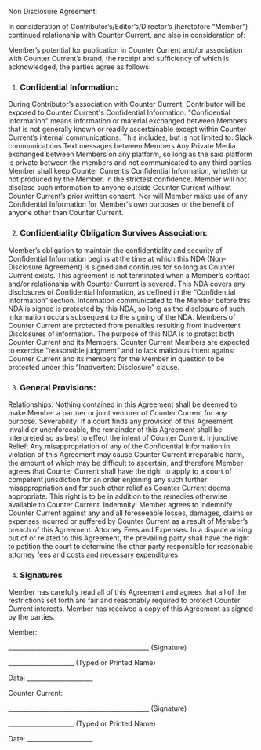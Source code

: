 Non Disclosure Agreement: 
 
In consideration of Contributor’s/Editor’s/Director’s (heretofore “Member”) continued relationship with Counter Current, and also in consideration of:
 
Member’s potential for publication in Counter Current and/or association with Counter Current’s brand, the receipt and sufficiency of which is acknowledged, the parties agree as follows:
1) ### Confidential Information:
During Contributor’s association with Counter Current, Contributor will be exposed to Counter Current's Confidential Information. "Confidential Information" means information or material exchanged between Members that is not generally known or readily ascertainable except within Counter Current’s internal communications. This includes, but is not limited to:
Slack communications
Text messages between Members 
Any Private Media exchanged between Members on any platform, so long as the said platform is private between the members and not communicated to any third parties
Member shall keep Counter Current’s Confidential Information, whether or not produced by the Member, in the strictest confidence. Member will not disclose such information to anyone outside Counter Current without Counter Current’s prior written consent. Nor will Member make use of any Confidential Information for Member's own purposes or the benefit of anyone other than Counter Current.

2) ### Confidentiality Obligation Survives Association:
Member’s obligation to maintain the confidentiality and security of Confidential Information begins at the time at which this NDA (Non-Disclosure Agreement) is signed and continues for so long as Counter Current exists. This agreement is not terminated when a Member’s contact and/or relationship with Counter Current is severed. 
This NDA covers any disclosures of Confidential Information, as defined in the “Confidential Information” section. Information communicated to the Member before this NDA is signed is protected by this NDA, so long as the disclosure of such information occurs subsequent to the signing of the NDA. 
Members of Counter Current are protected from penalties resulting from Inadvertent Disclosures of information. The purpose of this NDA is to protect both Counter Current and its Members. Counter Current Members are expected to exercise “reasonable judgment” and to lack malicious intent against Counter Current and its members for the Member in question to be protected under this “Inadvertent Disclosure” clause.

3) ### General Provisions:
Relationships: Nothing contained in this Agreement shall be deemed to make Member a partner or joint venturer of Counter Current for any purpose.
Severability: If a court finds any provision of this Agreement invalid or unenforceable, the remainder of this Agreement shall be interpreted so as best to effect the intent of Counter Current. 
Injunctive Relief: Any misappropriation of any of the Confidential Information in violation of this Agreement may cause Counter Current irreparable harm, the amount of which may be difficult to ascertain, and therefore Member agrees that Counter Current shall have the right to apply to a court of competent jurisdiction for an order enjoining any such further misappropriation and for such other relief as Counter Current deems appropriate. This right is to be in addition to the remedies otherwise available to Counter Current.
Indemnity: Member agrees to indemnify Counter Current against any and all foreseeable losses, damages, claims or expenses incurred or suffered by Counter Current as a result of Member’s breach of this Agreement.
Attorney Fees and Expenses: In a dispute arising out of or related to this Agreement, the prevailing party shall have the right to petition the court to determine the other party responsible for reasonable attorney fees and costs and necessary expenditures. 
 
4) ### Signatures
Member has carefully read all of this Agreement and agrees that all of the restrictions set forth are fair and reasonably required to protect Counter Current interests. Member has received a copy of this Agreement as signed by the parties.
 
 
Member:
 
_____________________________________________ (Signature)

_____________________ (Typed or Printed Name)

Date: _____________________
 
Counter Current:
 
_____________________________________________ (Signature)

_____________________ (Typed or Printed Name)

Date: _____________________
